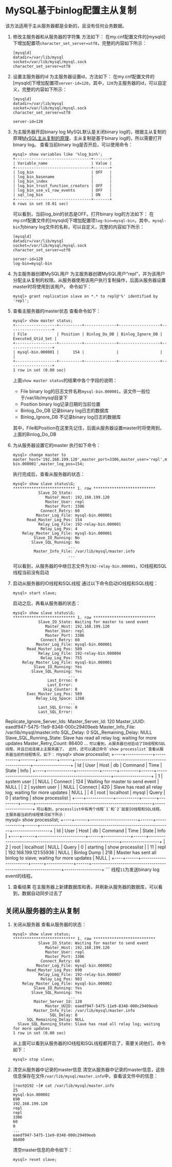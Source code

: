 # MySQL基于binlog配置主从复制
该方法适用于主从服务器都是全新的，且没有任何业务数据。
1. 修改主服务器和从服务器的字符集
    方法如下：
    在my.cnf配置文件的[mysqld]下增加配置项`character_set_server=utf8`，完整的内容如下所示：
    ```
    [mysqld]
    datadir=/var/lib/mysql
    socket=/var/lib/mysql/mysql.sock
    character_set_server=utf8
    ```
1. 设置主服务器的id
    为主服务器设置id，方法如下：
    在my.cnf配置文件的[mysqld]下增加配置项`server-id=120`，其中，`120`为主服务器的id，可以自定义，完整的内容如下所示：
    ```
    [mysqld]
    datadir=/var/lib/mysql
    socket=/var/lib/mysql/mysql.sock
    character_set_server=utf8

    server-id=120
    ```
1. 为主服务器开启binary log
    MySQL默认是关闭binary log的，根据主从复制的原理[MySQL主从复制的原理](MySQL主从复制的原理.md)，主从复制是基于binary log的，所以需要打开binary log。
    查看当前binary log是否开启，可以使用命令：
    ```
    mysql> show variables like '%log_bin%';
    +---------------------------------+-------+
    | Variable_name                   | Value |
    +---------------------------------+-------+
    | log_bin                         | OFF   |
    | log_bin_basename                |       |
    | log_bin_index                   |       |
    | log_bin_trust_function_creators | OFF   |
    | log_bin_use_v1_row_events       | OFF   |
    | sql_log_bin                     | ON    |
    +---------------------------------+-------+
    6 rows in set (0.01 sec)
    ```
    可以看到，当前log_bin的状态是OFF。打开binary log的方法如下：
    在my.cnf配置文件的[mysqld]下增加配置项`log-bin=mysql-bin`，其中，`mysql-bin`为binary log文件的名称，可以自定义，完整的内容如下所示：
    ```
    [mysqld]
    datadir=/var/lib/mysql
    socket=/var/lib/mysql/mysql.sock
    character_set_server=utf8

    server-id=120
    log-bin=mysql-bin
    ```
1. 为主服务器创建MySQL用户
    为主服务器创建MySQL用户“repl”，并为该用户分配主从复制的权限。从服务器使用该用户执行复制操作，后面从服务器设置master时将使用到该用户。
    命令如下：
    ```
    mysql> grant replication slave on *.* to repl@'%' identified by 'repl';
    ```
1. 查看主服务器的master状态
    查看命令如下：
    ```
    mysql> show master status;
    +------------------+----------+--------------+------------------+-------------------+
    | File             | Position | Binlog_Do_DB | Binlog_Ignore_DB | Executed_Gtid_Set |
    +------------------+----------+--------------+------------------+-------------------+
    | mysql-bin.000001 |      154 |              |                  |                   |
    +------------------+----------+--------------+------------------+-------------------+
    1 row in set (0.00 sec)
    ```
    上面`show master status`的结果中各个字段的说明：
    - File  binary log的日志文件名称`mysql-bin.000001`，该文件一般位于/var/lib/mysql目录下
    - Position  binary log记录日期的当前位置
    - Binlog_Do_DB  记录binary log日志的数据库
    - Binlog_Ignore_DB  不记录binary log日志的数据库

    其中，File和Position在这里先记住，后面从服务器设置master时将使用到。
    上面的Binlog_Do_DB
1. 为从服务器设置它的master
    执行如下命令：
    ```
    mysql> change master to master_host='192.168.199.120',master_port=3306,master_user='repl',master_password='repl',master_log_file='mysql-bin.000001',master_log_pos=154;
    ```
    执行完成后，查看从服务器的状态：
    ```
    mysql> show slave status\G;
    *************************** 1. row ***************************
               Slave_IO_State: 
                  Master_Host: 192.168.199.120
                  Master_User: repl
                  Master_Port: 3306
                Connect_Retry: 60
              Master_Log_File: mysql-bin.000001
          Read_Master_Log_Pos: 154
               Relay_Log_File: 192-relay-bin.000001
                Relay_Log_Pos: 4
        Relay_Master_Log_File: mysql-bin.000001
             Slave_IO_Running: No
            Slave_SQL_Running: No
                            ...
             Master_Info_File: /var/lib/mysql/master.info
                            ...
    ```
    可以看到，从服务器的中继日志文件为`192-relay-bin.000001`，IO线程和SQL线程当前没有启动
1. 启动从服务器的IO线程和SQL线程
    通过以下命令启动IO线程和SQL线程：
    ```
    mysql> start slave;
    ```
    启动之后，再看从服务器的状态：
    ```
    mysql> show slave status\G;
    *************************** 1. row ***************************
               Slave_IO_State: Waiting for master to send event
                  Master_Host: 192.168.199.120
                  Master_User: repl
                  Master_Port: 3306
                Connect_Retry: 60
              Master_Log_File: mysql-bin.000001
          Read_Master_Log_Pos: 589
               Relay_Log_File: 192-relay-bin.000004
                Relay_Log_Pos: 755
        Relay_Master_Log_File: mysql-bin.000001
             Slave_IO_Running: Yes
            Slave_SQL_Running: Yes
                            ...
                   Last_Errno: 0
                   Last_Error: 
                 Skip_Counter: 0
          Exec_Master_Log_Pos: 589
              Relay_Log_Space: 1268
                            ...
               Last_SQL_Errno: 0
               Last_SQL_Error: 
  Replicate_Ignore_Server_Ids: 
             Master_Server_Id: 120
                  Master_UUID: eaedf947-5475-11e9-8348-000c29409eeb
             Master_Info_File: /var/lib/mysql/master.info
                    SQL_Delay: 0
          SQL_Remaining_Delay: NULL
      Slave_SQL_Running_State: Slave has read all relay log; waiting for more updates
           Master_Retry_Count: 86400
                            ...
    ```
    可以看到，从服务器已经启动了IO线程和SQL线程，并且已经连接上主服务器了。
    此时，还可以通过命令`show processlist`查看从服务器当前的线程情况，如下：
    ```
    mysql> show processlist;
    +----+-------------+-----------+-------+---------+------+--------------------------------------------------------+------------------+
    | Id | User        | Host      | db    | Command | Time | State                                                  | Info             |
    +----+-------------+-----------+-------+---------+------+--------------------------------------------------------+------------------+
    |  1 | system user |           | NULL  | Connect |  124 | Waiting for master to send event                       | NULL             |
    |  2 | system user |           | NULL  | Connect |  420 | Slave has read all relay log; waiting for more updates | NULL             |
    |  4 | root        | localhost | mysql | Query   |    0 | starting                                               | show processlist |
    +----+-------------+-----------+-------+---------+------+--------------------------------------------------------+------------------+
    ```
    可以看到，processlist中有两个线程`1`和`2`就是IO线程和SQL线程。
    主服务器当前的线程情况如下所示：
    ```    
    mysql> show processlist;
    +----+------+-----------------------+------+-------------+------+---------------------------------------------------------------+------------------+
    | Id | User | Host                  | db   | Command     | Time | State                                                         | Info             |
    +----+------+-----------------------+------+-------------+------+---------------------------------------------------------------+------------------+
    |  2 | root | localhost             | NULL | Query       |    0 | starting                                                      | show processlist |
    | 11 | repl | 192.168.199.121:55936 | NULL | Binlog Dump |  218 | Master has sent all binlog to slave; waiting for more updates | NULL             |
    +----+------+-----------------------+------+-------------+------+---------------------------------------------------------------+------------------+
    ```
    线程`11`为发送binary log event的线程。
1. 查看结果
    在主服务器上新建数据库和表，并刷新从服务器的数据库，可以看到，数据自动同步过去了

## 关闭从服务器的主从复制
1. 关闭从服务器
    查看从服务器的状态：
    ```
    mysql> show slave status;
    *************************** 1. row ***************************
               Slave_IO_State: Waiting for master to send event
                  Master_Host: 192.168.199.120
                  Master_User: repl
                  Master_Port: 3306
                Connect_Retry: 60
              Master_Log_File: mysql-bin.000002
          Read_Master_Log_Pos: 690
               Relay_Log_File: 192-relay-bin.000007
                Relay_Log_Pos: 903
        Relay_Master_Log_File: mysql-bin.000002
             Slave_IO_Running: Yes
            Slave_SQL_Running: Yes
                            ...
             Master_Server_Id: 120
                  Master_UUID: eaedf947-5475-11e9-8348-000c29409eeb
             Master_Info_File: /var/lib/mysql/master.info
                    SQL_Delay: 0
          SQL_Remaining_Delay: NULL
      Slave_SQL_Running_State: Slave has read all relay log; waiting for more updates
    1 row in set (0.00 sec)
    ```
    从上面可以看到从服务器的IO线程和SQL线程都开启了，需要关闭他们，命令如下：
    ```
    mysql> stop slave;
    ```
2. 清空从服务器中记录的master信息
    清空从服务器中记录的master信息，这些信息保存在文件`/var/lib/mysql/master.info`中，查看该文件中的信息：
    ```
    [root@192 ~]# cat /var/lib/mysql/master.info
    25
    mysql-bin.000002
    690
    192.168.199.120
    repl
    repl
    3306
    60
    0
    ...
    eaedf947-5475-11e9-8348-000c29409eeb
    86400
    ```
    
    清空master信息的命令如下：
    ```
    mysql> reset slave;
    ```
